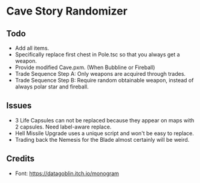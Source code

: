 Cave Story Randomizer
=====================

Todo
----

- Add all items.
- Specifically replace first chest in Pole.tsc so that you always get a weapon.
- Provide modified Cave.pxm. (When Bubbline or Fireball)
- Trade Sequence Step A: Only weapons are acquired through trades.
- Trade Sequence Step B: Require random obtainable weapon, instead of always polar star and fireball.

Issues
------

- 3 Life Capsules can not be replaced because they appear on maps with 2 capsules. Need label-aware replace.
- Hell Missile Upgrade uses a unique script and won't be easy to replace.
- Trading back the Nemesis for the Blade almost certainly will be weird.

Credits
-------

- Font: https://datagoblin.itch.io/monogram
